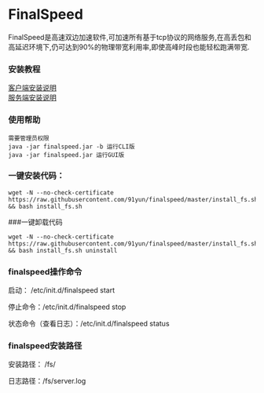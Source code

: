 # FinalSpeed
FinalSpeed是高速双边加速软件,可加速所有基于tcp协议的网络服务,在高丢包和高延迟环境下,仍可达到90%的物理带宽利用率,即使高峰时段也能轻松跑满带宽.

### 安装教程
[客户端安装说明](http://www.d1sm.net/thread-7-1-1.html)
<br />
[服务端安装说明](http://www.d1sm.net/thread-8-1-1.html)

### 使用帮助
```
需要管理员权限
java -jar finalspeed.jar -b 运行CLI版
java -jar finalspeed.jar 运行GUI版
```

### 一键安装代码：
```
wget -N --no-check-certificate https://raw.githubusercontent.com/91yun/finalspeed/master/install_fs.sh && bash install_fs.sh
```
###一键卸载代码
```
wget -N --no-check-certificate https://raw.githubusercontent.com/91yun/finalspeed/master/install_fs.sh && bash install_fs.sh uninstall
```
### finalspeed操作命令

启动： /etc/init.d/finalspeed start

停止命令：/etc/init.d/finalspeed stop

状态命令（查看日志）：/etc/init.d/finalspeed status

### finalspeed安装路径

安装路径： /fs/

日志路径：/fs/server.log

